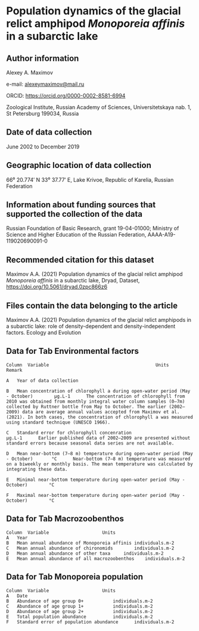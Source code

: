 # ﻿Population dynamics of the glacial relict amphipod *Monoporeia affinis* in a subarctic lake

## Author information 

Alexey A. Maximov

e-mail: alexeymaximov@mail.ru 	

ORCID: https://orcid.org/0000-0002-8581-6994

Zoological Institute, Russian Academy of Sciences, Universitetskaya nab. 1, St Petersburg 199034, Russia

## Date of data collection
June 2002 to December 2019

## Geographic location of data collection
66⁰ 20.774′ N 33⁰ 37.77′ E, Lake Krivoe, Republic of Karelia, Russian Federation

## Information about funding sources that supported the collection of the data
Russian Foundation of Basic Research, grant 19-04-01000; Ministry of Science and Higher Education of the Russian Federation, АААА-А19-119020690091-0


## Recommended citation for this dataset
Maximov A.A. (2021) Population dynamics of the glacial relict amphipod *Monoporeia affinis* in a subarctic lake, Dryad, Dataset, https://doi.org/10.5061/dryad.0zpc866z6


## Files contain the data belonging to the article
Maximov A.A. (2021) Population dynamics of the glacial relict amphipods in a subarctic lake: role of density-dependent and density-independent factors. Ecology and Evolution

## Data for Tab Environmental factors

	Column	Variable										Units		Remark

	A	Year of data collection

	B	Mean concentration of chlorophyll a during open-water period (May - October)		µg.L-1		The concentration of chlorophyll from 2010 was obtained from monthly integral water column samples (0–7m) collected by Ruttner bottle from May to October. The earlier (2002–2009) data are average annual values accepted from Maximov et al. (2021). In both cases, the concentration of chlorophyll a was measured using standard technique (UNESCO 1966).

	C	Standard error for chlorophyll concenration						µg.L-1		Earlier published data of 2002–2009 are presented without standard errors because seasonal data series are not available.

	D	Mean near-bottom (7–8 m) temperature during open-water period (May - October)		°C		Near-bottom (7–8 m) temperature was measured on a biweekly or monthly basis. The mean temperature was calculated by integrating these data.

	E	Minimal near-bottom temperature during open-water period (May - October)		°C		

	F	Maximal near-bottom temperature during open-water period (May - October)		°C		

## Data for Tab Macrozoobenthos

	Column	Variable					Units
	A	Year
	B	Mean annual abundance of Monoporeia affinis	individuals.m-2
	C	Mean annual abundance of chironomids		individuals.m-2
	D	Mean annual abundance of other taxa		individuals.m-2
	E	Mean annual abundance of all macrozoobenthos	individuals.m-2

## Data for Tab Monoporeia population

	Column	Variable					Units
	A	Date
	B	Abundance of age group 0+			individuals.m-2
	C	Abundance of age group 1+			individuals.m-2
	D	Abundance of age group 2+			individuals.m-2
	E	Total population abundance			individuals.m-2
	F	Standard error of population abundance		individuals.m-2
